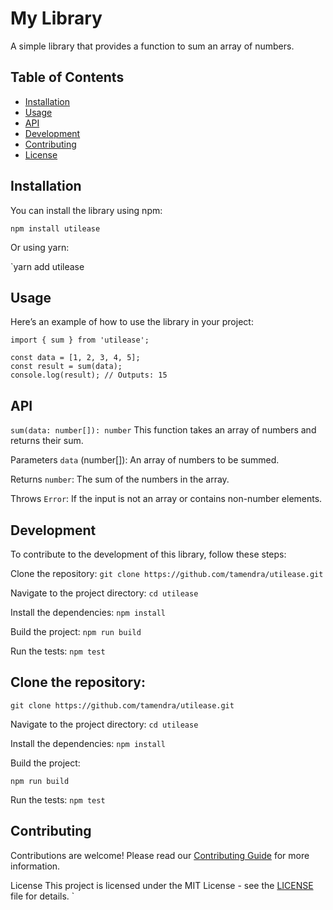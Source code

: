 # My Library

A simple library that provides a function to sum an array of numbers.

## Table of Contents

- [Installation](#installation)
- [Usage](#usage)
- [API](#api)
- [Development](#development)
- [Contributing](#contributing)
- [License](#license)

## Installation

You can install the library using npm:

`npm install utilease`


Or using yarn:

`yarn add utilease

## Usage

Here’s an example of how to use the library in your project:

```
import { sum } from 'utilease';

const data = [1, 2, 3, 4, 5];
const result = sum(data);
console.log(result); // Outputs: 15

```

## API

`sum(data: number[]): number`
This function takes an array of numbers and returns their sum.

Parameters
`data` (number[]): An array of numbers to be summed.

Returns
`number`: The sum of the numbers in the array.

Throws
`Error`: If the input is not an array or contains non-number elements.

## Development
To contribute to the development of this library, follow these steps:

Clone the repository:
`git clone https://github.com/tamendra/utilease.git`

Navigate to the project directory:
`cd utilease`

Install the dependencies:
`npm install`

Build the project:
`npm run build`

Run the tests:
`npm test`

## Clone the repository:
`git clone https://github.com/tamendra/utilease.git`

Navigate to the project directory:
`cd utilease`

Install the dependencies:
`npm install`

Build the project:

`npm run build`

Run the tests:
`npm test`

## Contributing
Contributions are welcome! Please read our [Contributing Guide](https://github.com/tamendra/utilease#CONTRIBUTING.md) for more information.

License
This project is licensed under the MIT License - see the [LICENSE](https://github.com/tamendra/utilease#LICENSE)  file for details.
`